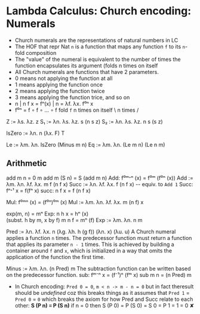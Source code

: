 # Lambda Calculus: Church encoding: Numerals

* Church numerals are the representations of natural numbers in LC
* The HOF that repr Nat `n` is a function that maps any function `f` to its `n`-fold composition
* The "value" of the numeral is equivalent to the number of times the function encapsulates its argument (folds n times on itself
* All Church numerals are functions that have 2 parameters.
* 0 means not applying the function at all
* 1 means applying the function once
* 2 means applying the function twice
* 3 means applying the function trice, and so on
* n | n f x = fⁿ(x) | n = λf. λx. f⁰ⁿ x
* f⁰ⁿ = f ∘ f ∘ ... ∘ f   fold `f` n times on itself
        \   n times  /



Z  :=     λs. λz. z
S₁ := λn. λs. λz. s (n s z)
S₂ := λn. λs. λz. n s (s z)

IsZero := λn. n (λx. F) T

Le     := λm. λn. IsZero (Minus m n)
Eq     := λm. λn. (Le m n) (Le n m)

## Arithmetic

add m n     = 0 m
add m (S n) = S (add m n)
Add:  f⁰ᵐᐩⁿ (x) = f⁰ᵐ (f⁰ⁿ (x))
Add   := λm. λn. λf. λx. m f (n f x)
Succ  :=     λn. λf. λx.   f (n f x)      -- equiv. to `Add 1`
Succ: fⁿᐩ¹ x = f(fⁿ x) 
succ: n f x = f (n f x)

Mul:  f⁰ᵐⁿ (x) = (f⁰ⁿ)⁰ᵐ (x)
Mul   := λm. λn. λf. λx. m (n f) x

exp(m, n) = mⁿ
Exp: n h x = hⁿ (x)               
(subst. h by m, x by f)
     m n f = mⁿ (f)
Exp := λm. λn. n m

Pred  := λn. λf. λx. n (λg. λh. h (g f)) (λn. x) (λu. u)
A Church numeral applies a function `n` times. The predecessor function must return a function that applies its parameter `n - 1` times. This is achieved by building a container around `f` and `x`, which is initialized in a way that omits the application of the function the first time.

Minus := λm. λn. (n Pred) m
The subtraction function can be written based on the predecessor function.
sub: fᵐ⁻ⁿ x = (f⁻¹)ⁿ (fᵐ x)
sub m n = (n Pred) m

* In Church encoding: `Pred 0 = 0`, `m < n -> m - n = 0`
  but in fact theresult should be *undefined* coz this breaks things
  as it assumes that `Pred 1` = `Pred 0` = `0` which 
  breaks the axiom for how Pred and Succ relate to each other:
  **S (P n) ≡ P (S n)**   if n = 0 then
    S (P 0) = P (S 0) =
        S 0 = P 1 = 
          1 = 0       ✘
  
